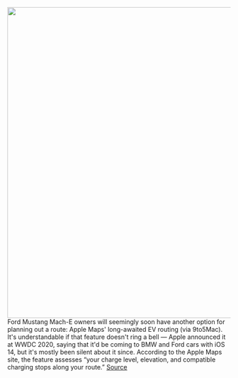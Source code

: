 <img src='https://cdn.vox-cdn.com/thumbor/nJ1ijpnoUUjyFoD6CyfaaSN0eO4=/0x0:2040x1360/1200x800/filters:focal(857x517:1183x843)/cdn.vox-cdn.com/uploads/chorus_image/image/70652878/sokane_210121_4386_0008.0.jpg' width='700px' /><br/>
Ford Mustang Mach-E owners will seemingly soon have another option for planning out a route: Apple Maps' long-awaited EV routing (via 9to5Mac). It's understandable if that feature doesn't ring a bell — Apple announced it at WWDC 2020, saying that it'd be coming to BMW and Ford cars with iOS 14, but it's mostly been silent about it since. According to the Apple Maps site, the feature assesses “your charge level, elevation, and compatible charging stops along your route.”
<a href='https://www.theverge.com/2022/3/21/22985495/apple-maps-ev-routing-ford-mach-e-charging'> Source <a/>
